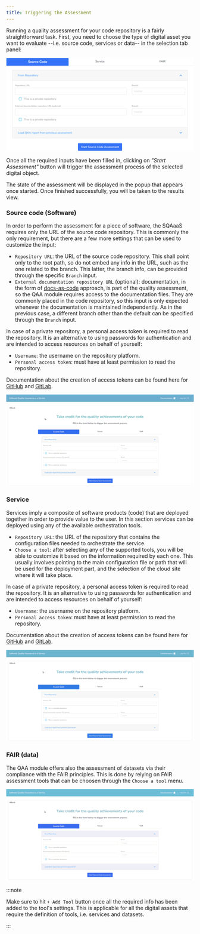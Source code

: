 ```yaml
---
title: Triggering the Assessment
---
```


Running a quality assessment for your code repository is a fairly
straightforward task. First, you need to choose the type of digital asset you
want to evaluate --i.e. source code, services or data-- in the selection tab
panel:

<p align="center">
  <img src="/img/qaa.png"/>
</p>

Once all the required inputs have been filled in, clicking on *"Start Assessment"*
button will trigger the assessment process of the selected digital object.

The state of the assessment will be displayed in the popup that appears once
started. Once finished successfully, you will be taken to the results view.

### Source code (Software)

In order to perform the assessment for a piece of software, the SQAaaS requires
only the URL of the source code repository. This is commonly the only
requirement, but there are a few more settings that can be used to customize
the input:
- `Repository URL`: the URL of the source code repository. This shall point
  only to the root path, so do not embed any info in the URL, such as the one
  related to the branch. This latter, the branch info, can be provided through
  the specific `Branch` input. 
- `External documentation repository URL` (optional): documentation, in the
  form of [docs-as-code](https://www.writethedocs.org/guide/docs-as-code/)
  approach, is part of the quality assessment, so the QAA module requires
  access to the documentation files. They are commonly placed in the code
  repository, so this input is only expected whenever the documentation is
  maintained independently. As in the previous case, a different branch other
  than the default can be specified through the `Branch` input. 

In case of a private repository, a personal access token is required to read the repository.
It is an alternative to using passwords for authentication and are intended to access resources on behalf of yourself:
- `Username`: the username on the repository platform.
- `Personal access token`: must have at least permission to read the repository.

Documentation about the creation of access tokens can be found here for
[GitHub](https://docs.github.com/en/authentication/keeping-your-account-and-data-secure/managing-your-personal-access-tokens)
and [GitLab](https://docs.gitlab.com/ee/user/profile/personal_access_tokens.html).

<p align="center">
  <img src="/img/qaa_code.gif"/>
</p>


### Service

Services imply a composite of software products (code) that are deployed
together in order to provide value to the user. In this section services can
be deployed using any of the available orchestration tools.
- `Repository URL`: the URL of the repository that contains the configuration
  files needed to orchestrate the service.
- `Choose a tool`: after selecting any of the supported tools, you will be able
  to customize it based on the information required by each one. This usually
  involves pointing to the main configuration file or path that will be used
  for the deployment part, and the selection of the cloud site where it will 
  take place.

In case of a private repository, a personal access token is required to read the repository.
It is an alternative to using passwords for authentication and are intended to access resources on behalf of yourself:
- `Username`: the username on the repository platform.
- `Personal access token`: must have at least permission to read the repository.

Documentation about the creation of access tokens can be found here for
[GitHub](https://docs.github.com/en/authentication/keeping-your-account-and-data-secure/managing-your-personal-access-tokens)
and [GitLab](https://docs.gitlab.com/ee/user/profile/personal_access_tokens.html).

<p align="center">
  <img src="/img/qaa_srv.gif"/>
</p>

### FAIR (data)

The QAA module offers also the assessment of datasets via their compliance with
the FAIR principles. This is done by relying on FAIR assessment tools that can
be choosen through the `Choose a tool` menu. 

<p align="center">
  <img src="/img/qaa_fair.gif"/>
</p>

:::note

Make sure to hit `+ Add Tool` button once all the required info has been added 
to the tool's settings. This is applicable for all the digital assets that
require the definition of tools, i.e. services and datasets.

:::

